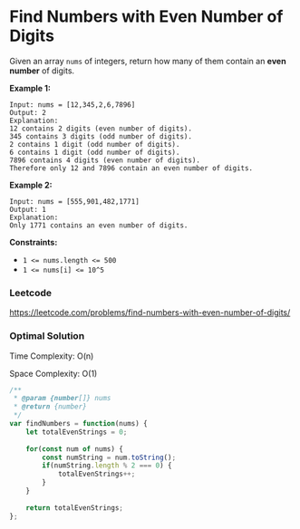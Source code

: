 # Find Numbers with Even Number of Digits

Given an array `nums` of integers, return how many of them contain an **even number** of digits.

 

**Example 1:**

```
Input: nums = [12,345,2,6,7896]
Output: 2
Explanation: 
12 contains 2 digits (even number of digits). 
345 contains 3 digits (odd number of digits). 
2 contains 1 digit (odd number of digits). 
6 contains 1 digit (odd number of digits). 
7896 contains 4 digits (even number of digits). 
Therefore only 12 and 7896 contain an even number of digits.
```

**Example 2:**

```
Input: nums = [555,901,482,1771]
Output: 1 
Explanation: 
Only 1771 contains an even number of digits.
```

 

**Constraints:**

- `1 <= nums.length <= 500`
- `1 <= nums[i] <= 10^5`



### Leetcode

https://leetcode.com/problems/find-numbers-with-even-number-of-digits/



### Optimal Solution

Time Complexity: O(n)

Space Complexity: O(1)

```js
/**
 * @param {number[]} nums
 * @return {number}
 */
var findNumbers = function(nums) {
    let totalEvenStrings = 0;
    
    for(const num of nums) {
        const numString = num.toString();
        if(numString.length % 2 === 0) {
            totalEvenStrings++;
        }
    }
    
    return totalEvenStrings;
};
```

